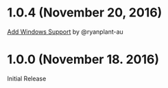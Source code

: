 # 1.0.4 (November 20, 2016)

[Add Windows Support](https://github.com/mattludwigs/elm-version-manager/pull/4) by @ryanplant-au

# 1.0.0 (November 18. 2016)

Initial Release
